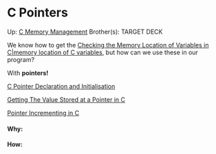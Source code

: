 # C Pointers

Up: [C Memory Management](c_memory_management)
Brother(s):
TARGET DECK

We know how to get the [Checking the Memory Location of Variables in C|memory location of C variables](checking_the_memory_location_of_variables_in_c|memory_location_of_c_variables), but how can we use these in our program?

With **pointers!**

[C Pointer Declaration and Initialisation](c_pointer_declaration_and_initialisation)

[Getting The Value Stored at a Pointer in C](getting_the_value_stored_at_a_pointer_in_c)

[Pointer Incrementing in C](pointer_incrementing_in_c)





























#### Why:
#### How:









